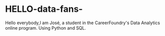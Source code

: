 # HELLO-data-fans-
Hello everybody,I am José, a student in the CareerFoundry's Data Analytics online program. Using Python and SQL.
